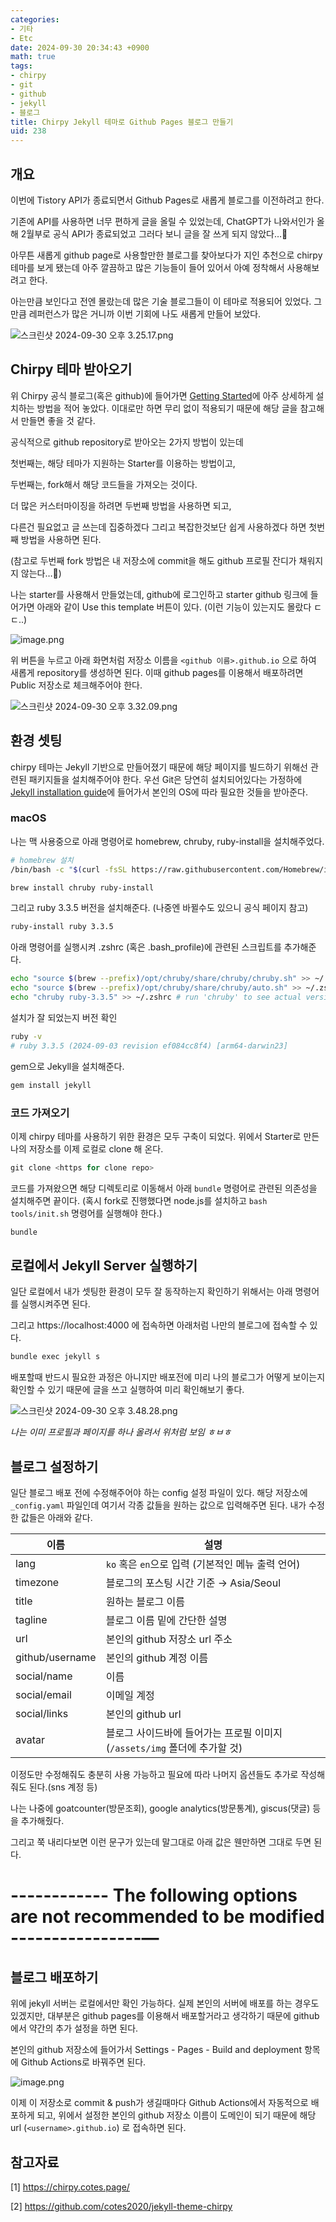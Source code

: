 ```yaml
---
categories:
- 기타
- Etc
date: 2024-09-30 20:34:43 +0900
math: true
tags:
- chirpy
- git
- github
- jekyll
- 블로그
title: Chirpy Jekyll 테마로 Github Pages 블로그 만들기
uid: 238
---
```


## 개요

이번에 Tistory API가 종료되면서 Github Pages로 새롭게 블로그를 이전하려고 한다.

기존에 API를 사용하면 너무 편하게 글을 올릴 수 있었는데, ChatGPT가 나와서인가 올해 2월부로 공식 API가 종료되었고 그러다 보니 글을 잘 쓰게 되지 않았다…🥲

아무튼 새롭게 github page로 사용할만한 블로그를 찾아보다가 지인 추천으로 chirpy 테마를 보게 됐는데 아주 깔끔하고 많은 기능들이 들어 있어서 아예 정착해서 사용해보려고 한다.

아는만큼 보인다고 전엔 몰랐는데 많은 기술 블로그들이 이 테마로 적용되어 있었다. 그만큼 레퍼런스가 많은 거니까 이번 기회에 나도 새롭게 만들어 보았다.

![스크린샷 2024-09-30 오후 3.25.17.png](https://i.imgur.com/A9TZchx.png)

## Chirpy 테마 받아오기

위 Chirpy 공식 블로그(혹은 github)에 들어가면 [Getting Started](https://chirpy.cotes.page/posts/getting-started/)에 아주 상세하게 설치하는 방법을 적어 놓았다. 이대로만 하면 무리 없이 적용되기 때문에 해당 글을 참고해서 만들면 좋을 것 같다.

공식적으로 github repository로 받아오는 2가지 방법이 있는데

첫번째는, 해당 테마가 지원하는 Starter를 이용하는 방법이고, 

두번째는, fork해서 해당 코드들을 가져오는 것이다.

더 많은 커스터마이징을 하려면 두번째 방법을 사용하면 되고,

다른건 필요없고 글 쓰는데 집중하겠다 그리고 복잡한것보단 쉽게 사용하겠다 하면 첫번째 방법을 사용하면 된다.

(참고로 두번째 fork 방법은 내 저장소에 commit을 해도 github 프로필 잔디가 채워지지 않는다…🥲)

나는 starter를 사용해서 만들었는데, github에 로그인하고 starter github 링크에 들어가면 아래와 같이 Use this template 버튼이 있다. (이런 기능이 있는지도 몰랐다 ㄷㄷ..)

![image.png](https://i.imgur.com/BZbMe4Q.png)

위 버튼을 누르고 아래 화면처럼 저장소 이름을 `<github 이름>.github.io` 으로 하여 새롭게 repository를 생성하면 된다. 이때 github pages를 이용해서 배포하려면 Public 저장소로 체크해주어야 한다.

![스크린샷 2024-09-30 오후 3.32.09.png](https://i.imgur.com/rZsk6EP.png)

## 환경 셋팅

chirpy 테마는 Jekyll 기반으로 만들어졌기 때문에 해당 페이지를 빌드하기 위해선 관련된 패키지들을 설치해주어야 한다. 우선 Git은 당연히 설치되어있다는 가정하에 [Jekyll installation guide](https://jekyllrb.com/docs/installation/)에 들어가서 본인의 OS에 따라 필요한 것들을 받아준다.

### macOS

나는 맥 사용중으로 아래 명령어로 homebrew, chruby, ruby-install을 설치해주었다.

```bash
# homebrew 설치
/bin/bash -c "$(curl -fsSL https://raw.githubusercontent.com/Homebrew/install/HEAD/install.sh)"
```

```bash
brew install chruby ruby-install
```

그리고 ruby 3.3.5 버전을 설치해준다. (나중엔 바뀔수도 있으니 공식 페이지 참고)

```bash
ruby-install ruby 3.3.5
```

아래 명령어를 실행시켜 .zshrc (혹은 .bash_profile)에 관련된 스크립트를 추가해준다.

```bash
echo "source $(brew --prefix)/opt/chruby/share/chruby/chruby.sh" >> ~/.zshrc
echo "source $(brew --prefix)/opt/chruby/share/chruby/auto.sh" >> ~/.zshrc
echo "chruby ruby-3.3.5" >> ~/.zshrc # run 'chruby' to see actual version
```

설치가 잘 되었는지 버전 확인

```bash
ruby -v
# ruby 3.3.5 (2024-09-03 revision ef084cc8f4) [arm64-darwin23]
```

gem으로 Jekyll을 설치해준다.

```bash
gem install jekyll
```

### 코드 가져오기

이제 chirpy 테마를 사용하기 위한 환경은 모두 구축이 되었다. 위에서 Starter로 만든 나의 저장소를 이제 로컬로 clone 해 온다.

```python
git clone <https for clone repo>
```

코드를 가져왔으면 해당 디렉토리로 이동해서 아래 `bundle` 명령어로 관련된 의존성을 설치해주면 끝이다. (혹시 fork로 진행했다면 node.js를 설치하고 `bash tools/init.sh` 명령어를 실행해야 한다.)

```bash
bundle
```

## 로컬에서 Jekyll Server 실행하기

일단 로컬에서 내가 셋팅한 환경이 모두 잘 동작하는지 확인하기 위해서는 아래 명령어를 실행시켜주면 된다.

그리고 https://localhost:4000 에 접속하면 아래처럼 나만의 블로그에 접속할 수 있다.

```bash
bundle exec jekyll s
```

배포할때 반드시 필요한 과정은 아니지만 배포전에 미리 나의 블로그가 어떻게 보이는지 확인할 수 있기 때문에 글을 쓰고 실행하여 미리 확인해보기 좋다.

![스크린샷 2024-09-30 오후 3.48.28.png](https://i.imgur.com/ZsiRJxJ.png)

*나는 이미 프로필과 페이지를 하나 올려서 위처럼 보임 ㅎㅂㅎ*

## 블로그 설정하기

일단 블로그 배포 전에 수정해주어야 하는 config 설정 파일이 있다. 해당 저장소에 `_config.yaml` 파일인데 여기서 각종 값들을 원하는 값으로 입력해주면 된다. 내가 수정한 값들은 아래와 같다.

| 이름 | 설명 |
| --- | --- |
| lang | `ko` 혹은 `en`으로 입력 (기본적인 메뉴 출력 언어) |
| timezone | 블로그의 포스팅 시간 기준 → Asia/Seoul |
| title | 원하는 블로그 이름 |
| tagline | 블로그 이름 밑에 간단한 설명 |
| url | 본인의 github 저장소 url 주소 |
| github/username | 본인의 github 계정 이름 |
| social/name | 이름 |
| social/email | 이메일 계정 |
| social/links | 본인의 github url |
| avatar | 블로그 사이드바에 들어가는 프로필 이미지 (`/assets/img` 폴더에 추가할 것) |

이정도만 수정해줘도 충분히 사용 가능하고 필요에 따라 나머지 옵션들도 추가로 작성해줘도 된다.(sns 계정 등)

나는 나중에 goatcounter(방문조회), google analytics(방문통계), giscus(댓글) 등을 추가해줬다.

그리고 쭉 내리다보면 이런 문구가 있는데 말그대로 아래 값은 웬만하면 그대로 두면 된다.

 # ------------ The following options are not recommended to be modified ----------------—

## 블로그 배포하기

위에 jekyll 서버는 로컬에서만 확인 가능하다. 실제 본인의 서버에 배포를 하는 경우도 있겠지만, 대부분은 github pages를 이용해서 배포할거라고 생각하기 때문에 github에서 약간의 추가 설정을 하면 된다.

본인의 github 저장소에 들어가서 Settings - Pages - Build and deployment 항목에 Github Actions로 바꿔주면 된다.

![image.png](https://i.imgur.com/mpD1TcQ.png)

이제 이 저장소로 commit & push가 생길때마다 Github Actions에서 자동적으로 배포하게 되고, 위에서 설정한 본인의 github 저장소 이름이 도메인이 되기 때문에 해당 url (`<username>.github.io`) 로 접속하면 된다. 

## 참고자료

[1] https://chirpy.cotes.page/

[2] https://github.com/cotes2020/jekyll-theme-chirpy